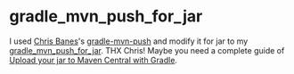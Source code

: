 # gradle_mvn_push_for_jar
I used [Chris Banes](https://plus.google.com/+ChrisBanes/posts?partnerid=ogpy0)'s [gradle-mvn-push](https://github.com/chrisbanes/gradle-mvn-push) and modify it for jar to my [gradle_mvn_push_for_jar](https://github.com/saintdan/gradle_mvn_push_for_jar). 
THX Chris!
Maybe you need a complete guide of [Upload your jar to Maven Central with Gradle]().


